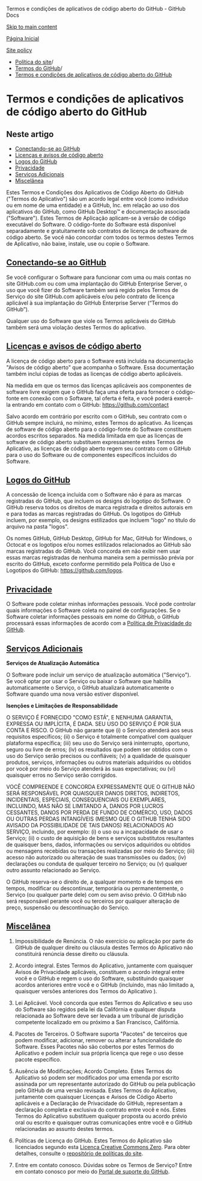 Termos e condições de aplicativos de código aberto do GitHub - GitHub Docs

[Skip to main content](#main-content)

[Página Inicial](/pt)

[Site policy](/pt/site-policy)

* [Política do site](/pt/site-policy)/
* [Termos do GitHub](/pt/site-policy/github-terms)/
* [Termos e condições de aplicativos de código aberto do GitHub](/pt/site-policy/github-terms/github-open-source-applications-terms-and-conditions)

Termos e condições de aplicativos de código aberto do GitHub
==========

Neste artigo
----------

* [Conectando-se ao GitHub](#connecting-to-github)
* [Licenças e avisos de código aberto](#open-source-licenses-and-notices)
* [Logos do GitHub](#githubs-logos)
* [Privacidade](#privacy)
* [Serviços Adicionais](#additional-services)
* [Miscelânea](#miscellanea)

Estes Termos e Condições dos Aplicativos de Código Aberto do GitHub ("Termos do Aplicativo") são um acordo legal entre você (como indivíduo ou em nome de uma entidade) e a GitHub, Inc. em relação ao uso dos aplicativos do GitHub, como GitHub Desktop™ e documentação associada ("Software"). Estes Termos de Aplicação aplicam-se à versão de código executável do Software. O código-fonte do Software está disponível separadamente e gratuitamente sob contratos de licença de software de código aberto. Se você não concordar com todos os termos destes Termos de Aplicativo, não baixe, instale, use ou copie o Software.

[Conectando-se ao GitHub](#connecting-to-github)
----------

Se você configurar o Software para funcionar com uma ou mais contas no site GitHub.com ou com uma implantação do GitHub Enterprise Server, o uso que você fizer do Software também será regido pelos Termos de Serviço do site GitHub.com aplicáveis e/ou pelo contrato de licença aplicável à sua implantação do GitHub Enterprise Server (“Termos do GitHub”).

Qualquer uso do Software que viole os Termos aplicáveis do GitHub também será uma violação destes Termos do aplicativo.

[Licenças e avisos de código aberto](#open-source-licenses-and-notices)
----------

A licença de código aberto para o Software está incluída na documentação "Avisos de código aberto" que acompanha o Software. Essa documentação também inclui cópias de todas as licenças de código aberto aplicáveis.

Na medida em que os termos das licenças aplicáveis aos componentes de software livre exigem que o GitHub faça uma oferta para fornecer o código-fonte em conexão com o Software, tal oferta é feita, e você poderá exercê-la entrando em contato com o GitHub: <https://github.com/contact>

Salvo acordo em contrário por escrito com o GitHub, seu contrato com o GitHub sempre incluirá, no mínimo, estes Termos do aplicativo. As licenças de software de código aberto para o código-fonte do Software constituem acordos escritos separados. Na medida limitada em que as licenças de software de código aberto substituem expressamente estes Termos de Aplicativo, as licenças de código aberto regem seu contrato com o GitHub para o uso do Software ou de componentes específicos incluídos do Software.

[Logos do GitHub](#githubs-logos)
----------

A concessão de licença incluída com o Software não é para as marcas registradas do GitHub, que incluem os designs do logotipo do Software. O GitHub reserva todos os direitos de marca registrada e direitos autorais em e para todas as marcas registradas do GitHub. Os logotipos do GitHub incluem, por exemplo, os designs estilizados que incluem "logo" no título do arquivo na pasta "logos".

Os nomes GitHub, GitHub Desktop, GitHub for Mac, GitHub for Windows, o Octocat e os logotipos e/ou nomes estilizados relacionados ao GitHub são marcas registradas do GitHub. Você concorda em não exibir nem usar essas marcas registradas de nenhuma maneira sem a permissão prévia por escrito do GitHub, exceto conforme permitido pela Política de Uso e Logotipos do GitHub: <https://github.com/logos>.

[Privacidade](#privacy)
----------

O Software pode coletar minhas informações pessoais. Você pode controlar quais informações o Software coleta no painel de configurações. Se o Software coletar informações pessoais em nome do GitHub, o GitHub processará essas informações de acordo com a [Política de Privacidade do GitHub](/pt/site-policy/privacy-policies/github-privacy-statement).

[Serviços Adicionais](#additional-services)
----------

**Serviços de Atualização Automática**

O Software pode incluir um serviço de atualização automática ("Serviço"). Se você optar por usar o Serviço ou baixar o Software que habilita automaticamente o Serviço, o GitHub atualizará automaticamente o Software quando uma nova versão estiver disponível.

**Isenções e Limitações de Responsabilidade**

O SERVIÇO É FORNECIDO "COMO ESTÁ", E NENHUMA GARANTIA, EXPRESSA OU IMPLÍCITA, É DADA. SEU USO DO SERVIÇO É POR SUA CONTA E RISCO. O GitHub não garante que (i) o Serviço atenderá aos seus requisitos específicos; (ii) o Serviço é totalmente compatível com qualquer plataforma específica; (iii) seu uso do Serviço será ininterrupto, oportuno, seguro ou livre de erros; (iv) os resultados que podem ser obtidos com o uso do Serviço serão precisos ou confiáveis; (v) a qualidade de quaisquer produtos, serviços, informações ou outros materiais adquiridos ou obtidos por você por meio do Serviço atenderá às suas expectativas; ou (vi) quaisquer erros no Serviço serão corrigidos.

VOCÊ COMPREENDE E CONCORDA EXPRESSAMENTE QUE O GITHUB NÃO SERÁ RESPONSÁVEL POR QUAISQUER DANOS DIRETOS, INDIRETOS, INCIDENTAIS, ESPECIAIS, CONSEQUENCIAIS OU EXEMPLARES, INCLUINDO, MAS NÃO SE LIMITANDO A, DANOS POR LUCROS CESSANTES, DANOS POR PERDA DE FUNDO DE COMÉRCIO, USO, DADOS OU OUTRAS PERDAS INTANGÍVEIS (MESMO QUE O GITHUB TENHA SIDO AVISADO DA POSSIBILIDADE DE TAIS DANOS) RELACIONADOS AO SERVIÇO, incluindo, por exemplo: (i) o uso ou a incapacidade de usar o Serviço; (ii) o custo de aquisição de bens e serviços substitutos resultantes de quaisquer bens, dados, informações ou serviços adquiridos ou obtidos ou mensagens recebidas ou transações realizadas por meio do Serviço; (iii) acesso não autorizado ou alteração de suas transmissões ou dados; (iv) declarações ou conduta de qualquer terceiro no Serviço; ou (v) qualquer outro assunto relacionado ao Serviço.

O GitHub reserva-se o direito de, a qualquer momento e de tempos em tempos, modificar ou descontinuar, temporária ou permanentemente, o Serviço (ou qualquer parte dele) com ou sem aviso prévio. O GitHub não será responsável perante você ou terceiros por qualquer alteração de preço, suspensão ou descontinuação do Serviço.

[Miscelânea](#miscellanea)
----------

1. Impossibilidade de Renúncia. O não exercício ou aplicação por parte do GitHub de qualquer direito ou cláusula destes Termos do Aplicativo não constituirá renúncia desse direito ou cláusula.

2. Acordo integral. Estes Termos do Aplicativo, juntamente com quaisquer Avisos de Privacidade aplicáveis, constituem o acordo integral entre você e o GitHub e regem o uso do Software, substituindo quaisquer acordos anteriores entre você e o GitHub (incluindo, mas não limitado a, quaisquer versões anteriores dos Termos do Aplicativo ).

3. Lei Aplicável. Você concorda que estes Termos do Aplicativo e seu uso do Software são regidos pela lei da Califórnia e qualquer disputa relacionada ao Software deve ser levada a um tribunal de jurisdição competente localizado em ou próximo a San Francisco, Califórnia.

4. Pacotes de Terceiros. O Software suporta "Pacotes" de terceiros que podem modificar, adicionar, remover ou alterar a funcionalidade do Software. Esses Pacotes não são cobertos por estes Termos do Aplicativo e podem incluir sua própria licença que rege o uso desse pacote específico.

5. Ausência de Modificações; Acordo Completo. Estes Termos do Aplicativo só podem ser modificados por uma emenda por escrito assinada por um representante autorizado do GitHub ou pela publicação pelo GitHub de uma versão revisada. Estes Termos do Aplicativo, juntamente com quaisquer Licenças e Avisos de Código Aberto aplicáveis e a Declaração de Privacidade do GitHub, representam a declaração completa e exclusiva do contrato entre você e nós. Estes Termos do Aplicativo substituem qualquer proposta ou acordo prévio oral ou escrito e quaisquer outras comunicações entre você e o GitHub relacionadas ao assunto destes termos.

6. Políticas de Licença do GitHub. Estes Termos do Aplicativo são licenciados segundo esta [Licença Creative Commons Zero](https://creativecommons.org/publicdomain/zero/1.0/). Para obter detalhes, consulte o [repositório de políticas do site](https://github.com/github/site-policy#license).

7. Entre em contato conosco. Dúvidas sobre os Termos de Serviço? Entre em contato conosco por meio do [Portal de suporte do GitHub](https://support.github.com/).
